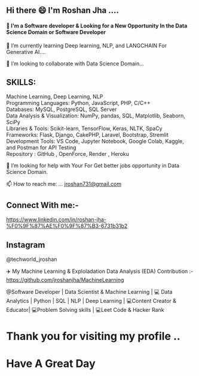 ## Hi there 😄 I'm Roshan Jha ....

<h4> 🔭 I'm a Software developer & Looking for a New Opportunity In the Data Science Domain or Software Developer </h4>

🌱 I’m currently learning  Deep learning, NLP, and LANGCHAIN For Generative AI....

👯 I’m looking to collaborate with Data Science Domain...

 ## SKILLS:
  Machine Learning, Deep Learning, NLP <br>
  Programming Languages: Python, JavaScript, PHP, C/C++ <br>
  Databases: MySQL, PostgreSQL, SQL Server <br>
  Data Analysis & Visualization: NumPy, pandas, SQL, Matplotlib, Seaborn, SciPy <br>
  Libraries & Tools: Scikit-learn, TensorFlow, Keras, NLTK, SpaCy <br>
  Frameworks: Flask, Django, CakePHP, Laravel, Bootstrap, Stremlit <br>
  Development Tools: VS Code, Jupyter Notebook, Google Colab, Kaggle, and Postman for API Testing <br>
  Repository : GitHub , OpenForce, Render , Heroku <br>

🤔 I’m looking for help with Your For Get better jobs opportunity in  Data Science Domain.

📫 How to reach me: ...  jroshan731@gmail.com 

## Connect With me:- 
https://www.linkedin.com/in/roshan-jha-%F0%9F%87%AE%F0%9F%87%B3-6731b31b2
## Instagram 
@techworld_jroshan

✈️ My Machine Learning & Exploladation Data Analysis (EDA) Contribution :- 
 https://github.com/jroshanjha/MachineLearning  <Br> 

@Software Developer |  Data Scientist & Machine Learning | 💻 Data Analytics | Python | SQL | NLP | Deep Learning  | 💻Content Creator & Educator| 💻Problem Solving skills | 💻Leet Code & Hacker Rank


# Thank you for visiting my profile ..

# Have A Great Day

                                                                                                         



 

 

<!--
**jroshanjha/jroshanjha** is a ✨ _special_ ✨ repository because its `README.md` (this file) appears on your GitHub profile.

Here are some ideas to get you started:

- 🔭 I’m currently working on ...
- 🌱 I’m currently learning ...
- 👯 I’m looking to collaborate on ...
- 🤔 I’m looking for help with ...
- 💬 Ask me about ...
- 📫 How to reach me: ...
- 😄 Pronouns: ...
- ⚡ Fun fact: ...
-->
